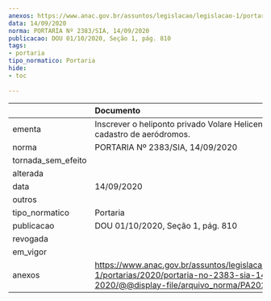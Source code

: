 ```yaml
---
anexos: https://www.anac.gov.br/assuntos/legislacao/legislacao-1/portarias/2020/portaria-no-2383-sia-14-09-2020/@@display-file/arquivo_norma/PA2020-2383.pdf
data: 14/09/2020
norma: PORTARIA Nº 2383/SIA, 14/09/2020
publicacao: DOU 01/10/2020, Seção 1, pág. 810
tags:
- portaria
tipo_normatico: Portaria
hide: 
- toc 
 
---
```


|                    | Documento                                                                                                                                            |
|:-------------------|:-----------------------------------------------------------------------------------------------------------------------------------------------------|
| ementa             | Inscrever o heliponto privado Volare Helicentro (MG) no cadastro de aeródromos.                                                                      |
| norma              | PORTARIA Nº 2383/SIA, 14/09/2020                                                                                                                     |
| tornada_sem_efeito |                                                                                                                                                      |
| alterada           |                                                                                                                                                      |
| data               | 14/09/2020                                                                                                                                           |
| outros             |                                                                                                                                                      |
| tipo_normatico     | Portaria                                                                                                                                             |
| publicacao         | DOU 01/10/2020, Seção 1, pág. 810                                                                                                                    |
| revogada           |                                                                                                                                                      |
| em_vigor           |                                                                                                                                                      |
| anexos             | https://www.anac.gov.br/assuntos/legislacao/legislacao-1/portarias/2020/portaria-no-2383-sia-14-09-2020/@@display-file/arquivo_norma/PA2020-2383.pdf |